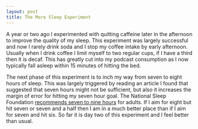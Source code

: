 ```yaml
---
layout: post
title: The More Sleep Experiment
---
```

A year or two ago I experimented with quitting caffeine later in the afternoon to improve the quality of my sleep. This experiment was largely successful and now I rarely drink soda and I stop my coffee intake by early afternoon. Usually when I drink coffee I limit myself to two regular cups, if I have a third then it is decaf. This has greatly cut into my podcast consumption as I now typically fall asleep within 15 minutes of hitting the bed.

The next phase of this experiment is to inch my way from seven to eight hours of sleep. This was largely triggered by reading an article I found that suggested that seven hours might not be sufficient, but also it increases the margin of error for hitting my seven hour goal. The National Sleep Foundation [recommends seven to nine hours](https://www.sleephealthjournal.org/article/S2352-7218%2815%2900015-7/fulltext) for adults. If I aim for eight but hit seven or seven and a half then I am in a much better place than if I aim for seven and hit six. So far it is day two of this experiment and I feel better than usual.
